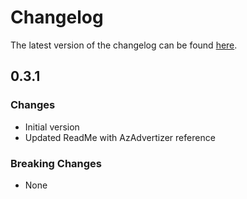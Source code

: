# Changelog

The latest version of the changelog can be found [here](https://github.com/Azure/bicep-registry-modules/blob/main/avm/res/health-bot/health-bot/CHANGELOG.md).

## 0.3.1

### Changes

- Initial version
- Updated ReadMe with AzAdvertizer reference

### Breaking Changes

- None
